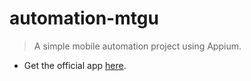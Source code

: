 # automation-mtgu
> A simple mobile automation project using Appium.
- Get the official app [here](https://play.google.com/store/apps/details?id=io.carlol.mtgu.mobile). 